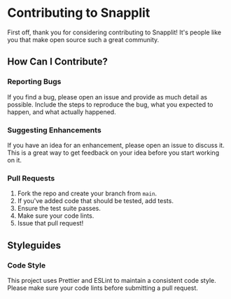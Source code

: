# Contributing to Snapplit

First off, thank you for considering contributing to Snapplit! It's people like you that make open source such a great community.

## How Can I Contribute?

### Reporting Bugs

If you find a bug, please open an issue and provide as much detail as possible. Include the steps to reproduce the bug, what you expected to happen, and what actually happened.

### Suggesting Enhancements

If you have an idea for an enhancement, please open an issue to discuss it. This is a great way to get feedback on your idea before you start working on it.

### Pull Requests

1.  Fork the repo and create your branch from `main`.
2.  If you've added code that should be tested, add tests.
3.  Ensure the test suite passes.
4.  Make sure your code lints.
5.  Issue that pull request!

## Styleguides

### Code Style

This project uses Prettier and ESLint to maintain a consistent code style. Please make sure your code lints before submitting a pull request. 